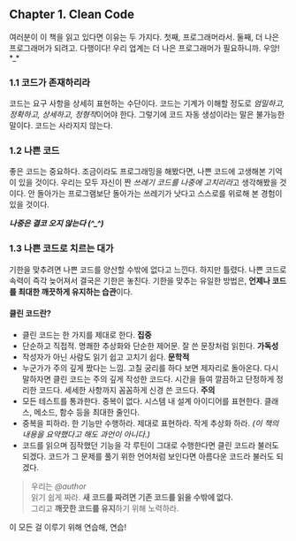 ## Chapter 1. Clean Code
여러분이 이 책을 읽고 있다면 이유는 두 가지다. 첫째, 프로그래머라서. 둘째, 더 나은 프로그래머가 되려고. 다행이다! 우리 업계는 더 나은 프로그래머가 필요하니까. 우앙! \*_\*

### 1.1 코드가 존재하리라
코드는 요구 사항을 상세히 표현하는 수단이다. 코드는 기계가 이해할 정도로 *엄밀하고, 정확하고, 상세하고, 정형적*이어야 한다. 그렇기에 코드 자동 생성이라는 말은 불가능한 말이다. 코드는 사라지지 않는다.

### 1.2 나쁜 코드
좋은 코드는 중요하다. 조금이라도 프로그래밍을 해봤다면, 나쁜 코드에 고생해본 기억이 있을 것이다. 우리는 모두 자신이 짠 *쓰레기 코드를 나중에 고치리라*고 생각해봤을 것이다. 안 돌아가는 프로그램보단 돌아가는 쓰레기가 낫다고 스스로를 위로해 본 경험이 있을 것이다.

***나중은 결코 오지 않는다 (^_^)***

### 1.3 나쁜 코드로 치르는 대가
기한을 맞추려면 나쁜 코드를 양산할 수밖에 없다고 느낀다. 하지만 틀렸다. 나쁜 코드로 속력이 즉각 늦어져서 결국은 기한은 놓친다. 기한을 맞추는 유일한 방법은, **언제나 코드를 최대한 깨끗하게 유지하는 습관**이다.

#### 클린 코드란?
* 클린 코드는 한 가지를 제대로 한다. **집중**
* 단순하고 직접적. 명쾌한 추상화와 단순한 제어문. 잘 쓴 문장처럼 읽힌다. **가독성**
* 작성자가 아닌 사람도 읽기 쉽고 고치기 쉽다. **문학적**
* 누군가가 주의 깊게 짰다는 느낌. 고칠 궁리를 하다 보면 제자리로 돌아온다. 다시 말하자면 클린 코드는 주의 깊게 작성한 코드다. 시간을 들여 깔끔하고 단정하게 정리한 코드다. 세세한 사항까지 꼼꼼하게 신경 쓴 코드다. **주의**
* 모든 테스트를 통과한다. 중복이 없다. 시스템 내 설계 아이디어를 표현한다. 클래스, 메소드, 함수 등을 최대한 줄인다.
* 중복을 피하라. 한 기능만 수행하라. 제대로 표현하라. 작게 추상화 하라. *(이 책의 내용을 요약했다고 해도 과언이 아니다.)*
* 코드를 읽으며 짐작했던 기능을 각 루틴이 그대로 수행한다면 클린 코드라 불러도 되겠다. 코드가 그 문제를 풀기 위한 언어처럼 보인다면 아름다운 코드라 불러도 되겠다.

> 우리는 *@author*  
읽기 쉽게 짜라. **새 코드를 짜려면 기존 코드를 읽을 수밖에 없다.**  
그리고 **깨끗한 코드를 유지**하기 위해 노력하라.

이 모든 걸 이루기 위해 연습해, 연습!